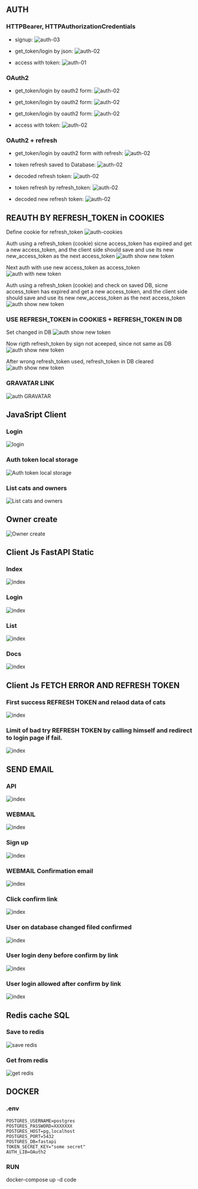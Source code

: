 

## AUTH
### HTTPBearer, HTTPAuthorizationCredentials
- signup:
![auth-03](doc/auth-03.png)

- get_token/login by json:
![auth-02](doc/auth-02.png)

- access with token:
![auth-01](doc/auth-01.png)

### OAuth2

- get_token/login by oauth2 form:
![auth-02](doc/auth-04.png)

- get_token/login by oauth2 form:
![auth-02](doc/auth-05.png)

- get_token/login by oauth2 form:
![auth-02](doc/auth-06.png)

- access with token:
![auth-02](doc/auth-07.png)

### OAuth2 + refresh

- get_token/login by oauth2 form with refresh:
![auth-02](doc/auth-08.png)

- token refresh saved to Database:
![auth-02](doc/auth-09.png)

- decoded refresh token:
![auth-02](doc/auth-10.png)

- token refresh by refresh_token:
![auth-02](doc/auth-11.png)

- decoded new refresh token:
![auth-02](doc/auth-12.png)


## REAUTH BY REFRESH_TOKEN in COOKIES
Define cookie for refresh_token
![auth-cookies](doc/auth-13-cookies.png)

Auth using a refresh_token (cookie) sicne access_token has expired and get a new access_token, and the client side should save and use its new new_access_token as the next access_token
![auth show new token](doc/auth-14-new_a_token.png)

Next auth with use new access_token as access_token
![auth with new token](doc/auth-15-use_new_a_token.png)

Auth using a refresh_token (cookie) and check on saved DB, sicne access_token has expired and get a new access_token, and the client side should save and use its new new_access_token as the next access_token
![auth show new token](doc/auth-16-chek_token_db.png)

### USE REFRESH_TOKEN in COOKIES + REFRESH_TOKEN IN DB 

Set changed in DB
![auth show new token](doc/auth-17-token_db-other.png)

Now rigth refresh_token by sign not aceeped, since not same as DB
![auth show new token](doc/auth-18-token_db-other-deny.png)

After wrong refresh_token used, refresh_token in DB cleared
![auth show new token](doc/auth-19-token_db-cleared.png)


### GRAVATAR LINK
![auth GRAVATAR](doc/auth-20-gravatar.png)


## JavaSript Client
### Login
![login](doc/js-clien-01-login.png)

### Auth token local storage
![ Auth token local storage](doc/js-clien-03-token-storage.png)

### List cats and owners
![List cats and owners](doc/js-clien-02-list.png)

## Owner create
![Owner create](doc/js-clien-04-form.png)

## Client Js FastAPI Static
### Index
![index](doc/static-client-01.png)
### Login
![index](doc/static-client-02.png)
### List 
![index](doc/static-client-03.png)
### Docs
![index](doc/static-client-04.png)

## Client Js FETCH ERROR AND REFRESH TOKEN
### First success REFRESH TOKEN and relaod data of cats
![index](doc/static-client-05-reauth.png)

### Limit of bad try REFRESH TOKEN by calling himself and redirect to login page if fail.
![index](doc/static-client-06-try-bad-reauth.png)


## SEND EMAIL
### API
![index](doc/email-01.png)
### WEBMAIL
![index](doc/email-02.png)
### Sign up
![index](doc/email-02a.png)
### WEBMAIL Confirmation email
![index](doc/email-02b.png)
### Click confirm link
![index](doc/email-03.png)
### User on database changed filed confirmed
![index](doc/email-04.png)
### User login deny before confirm by link
![index](doc/email-05.png)
### User login allowed after confirm by link
![index](doc/email-06.png)



## Redis cache SQL 
### Save to redis
![save redis](doc/redis-02.png)
### Get from redis
![get redis](doc/redis-01.png)

## DOCKER
### .env
```
POSTGRES_USERNAME=postgres
POSTGRES_PASSWORD=XXXXXXX
POSTGRES_HOST=pg,localhost
POSTGRES_PORT=5432
POSTGRES_DB=fastapi
TOKEN_SECRET_KEY="some secret"
AUTH_LIB=OAuth2
```

### RUN
docker-compose up -d code 